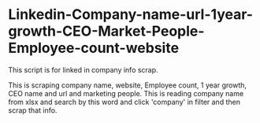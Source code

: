 # Linkedin-Company-name-url-1year-growth-CEO-Market-People-Employee-count-website
This script is for linked in company info scrap.

This is scraping company name, website, Employee count, 1 year growth, CEO name and url and marketing people.
This is reading company name from xlsx and search by this word and click 'company' in filter and then scrap that info.
